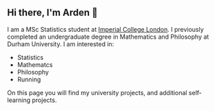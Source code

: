 ## Hi there, I'm Arden 👋

I am a MSc Statistics student at [Imperial College London](https://www.imperial.ac.uk). I previously completed an undergraduate degree in Mathematics and Philosophy at Durham University. I am interested in:
- Statistics
- Mathematcs
- Philosophy
- Running

On this page you will find my university projects, and additional self-learning projects. 



<!--
**ardenalice-t/ardenalice-t** is a ✨ _special_ ✨ repository because its `README.md` (this file) appears on your GitHub profile.

Here are some ideas to get you started:

- 🔭 I’m currently working on ...
- 🌱 I’m currently learning ...
- 👯 I’m looking to collaborate on ...
- 🤔 I’m looking for help with ...
- 💬 Ask me about ...
- 📫 How to reach me: ...
- 😄 Pronouns: ...
- ⚡ Fun fact: ...
-->
